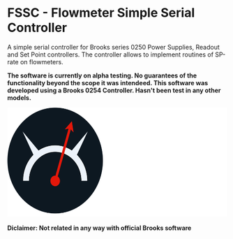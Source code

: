 # **FSSC** - Flowmeter Simple Serial Controller 

A simple serial controller for Brooks series 0250 Power Supplies, Readout and Set Point controllers. The controller allows to implement routines of SP-rate on flowmeters. 

**The software is currently on alpha testing. No guarantees of the functionality beyond the scope it was intendeed. This software was developed using a Brooks 0254 Controller. Hasn't been test in any other models.**

<p align="center">
    <img height='250' src="rsrcs/FSSC_icon.png" />
</p>

**Diclaimer: Not related in any way with official Brooks software**